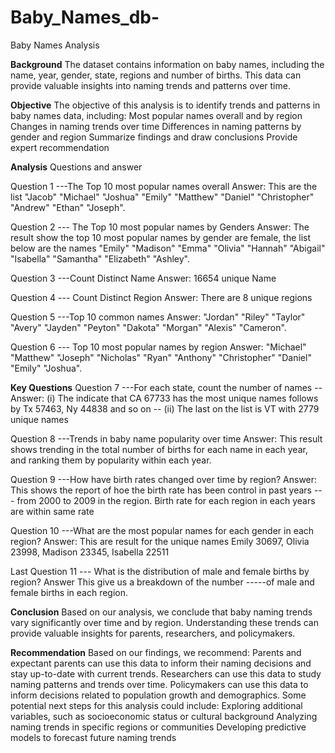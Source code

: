 # Baby_Names_db-
Baby Names Analysis

**Background**
The dataset contains information on baby names, including the name, year, gender, state, regions and number of births. This data can provide valuable insights into naming trends and patterns over time.

**Objective**
The objective of this analysis is to identify trends and patterns in baby names data, including:
Most popular names overall and by region
Changes in naming trends over time
Differences in naming patterns by gender and region
Summarize findings and draw conclusions
Provide expert recommendation

**Analysis**
Questions and answer

Question 1
---The Top 10 most popular names overall
Answer: This are the list "Jacob" "Michael" "Joshua" "Emily" "Matthew" "Daniel" "Christopher" "Andrew" "Ethan" "Joseph".

Question 2 
--- The Top 10 most popular names by Genders 
Answer:  The result show the top 10 most popular names by gender are female, the list below are the names
"Emily" "Madison" "Emma" "Olivia" "Hannah" "Abigail" "Isabella" "Samantha" "Elizabeth" "Ashley".

Question 3
---Count Distinct Name
 Answer: 16654 unique Name

Question 4 
--- Count Distinct Region
Answer:  There are 8 unique regions

Question 5
---Top 10 common names
Answer: "Jordan" "Riley" "Taylor" "Avery" "Jayden" "Peyton" "Dakota" "Morgan" "Alexis" "Cameron".

Question 6
--- Top 10 most popular names by region
Answer: "Michael" "Matthew" "Joseph" "Nicholas" "Ryan" "Anthony" "Christopher" "Daniel" "Emily" "Joshua".

**Key Questions**
Question 7 
---For each state, count the number of names
-- Answer: (i) The indicate that CA 67733 has the most unique names follows by Tx 57463, Ny 44838 and so on 
--         (ii) The last on the list is VT with 2779 unique names

Question 8
---Trends in baby name popularity over time
Answer: This result shows trending in the total number of births for each name in each year, and ranking them by popularity within each year.

Question 9
---How have birth rates changed over time by region?
Answer: This shows the report of hoe the birth rate has been control in past years
   --- from 2000 to 2009 in the region. Birth rate for each region in each years are within same rate

Question 10
---What are the most popular names for each gender in each region?
 Answer: This are result for the unique names Emily 30697, Olivia 23998, Madison 23345, Isabella 22511

Last Question 11
--- What is the distribution of male and female births by region?
Answer This give us a breakdown of the number
-----of male and female births in each region.

**Conclusion**
Based on our analysis, we conclude that baby naming trends vary significantly over time and by region. Understanding these trends can provide valuable insights for parents, researchers, and policymakers.


**Recommendation**
Based on our findings, we recommend:
Parents and expectant parents can use this data to inform their naming decisions and stay up-to-date with current trends.
Researchers can use this data to study naming patterns and trends over time.
Policymakers can use this data to inform decisions related to population growth and demographics.
Some potential next steps for this analysis could include:
Exploring additional variables, such as socioeconomic status or cultural background
Analyzing naming trends in specific regions or communities
Developing predictive models to forecast future naming trends


